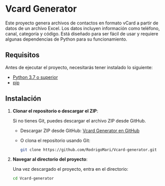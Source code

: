 # Vcard Generator

Este proyecto genera archivos de contactos en formato vCard a partir de datos de un archivo Excel. Los datos incluyen información como teléfono, canal, categoría y código. Está diseñado para ser fácil de usar y requiere algunas dependencias de Python para su funcionamiento.

## Requisitos

Antes de ejecutar el proyecto, necesitarás tener instalado lo siguiente:

- [Python 3.7 o superior](https://www.python.org/downloads/)
- [pip](https://pip.pypa.io/en/stable/)

## Instalación

1. **Clonar el repositorio o descargar el ZIP**:

   Si no tienes Git, puedes descargar el archivo ZIP desde GitHub.

   - Descargar ZIP desde GitHub: [Vcard Generator en GitHub](https://github.com/RodrigoMari/Vcard-generator)
   - O clona el repositorio usando Git:

     ```sh
     git clone https://github.com/RodrigoMari/Vcard-generator.git
     ```

2. **Navegar al directorio del proyecto**:

   Una vez descargado el proyecto, entra en el directorio:

   ```sh
   cd Vcard-generator
   ```